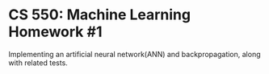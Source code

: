 # CS 550: Machine Learning Homework #1

Implementing an artificial neural network(ANN) and backpropagation, along with related tests.
